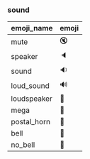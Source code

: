 ### sound 

|emoji_name|emoji|
|---|---|
|mute|:mute:|
|speaker|:speaker:|
|sound|:sound:|
|loud_sound|:loud_sound:|
|loudspeaker|:loudspeaker:|
|mega|:mega:|
|postal_horn|:postal_horn:|
|bell|:bell:|
|no_bell|:no_bell:|
